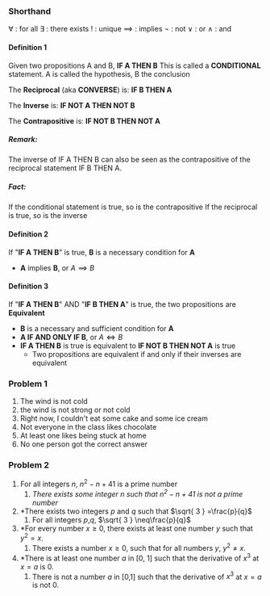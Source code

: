 ### Shorthand
$\forall$ : for all
$\exists$ : there exists
$!$ : unique
$\implies$ : implies
$\neg$ : not
$\vee$ : or
$\wedge$ : and

#### Definition 1
Given two propositions A and B,
**IF A THEN B**
	This is called a **CONDITIONAL** statement. A is called the hypothesis, B the conclusion
	
The **Reciprocal** (aka **CONVERSE**) is:
	**IF B THEN A**
	
The **Inverse** is:
	**IF NOT A THEN NOT B**
	
The **Contrapositive** is:
	**IF NOT B THEN NOT A**

##### Remark: 
The inverse of IF A THEN B can also be seen as the contrapositive of the reciprocal statement IF B THEN A.

##### Fact:
If the conditional statement is true, so is the contrapositive
If the reciprocal is true, so is the inverse

#### Definition 2
If "**IF A THEN B**" is true, **B** is a necessary condition for  **A**
- **A** implies **B**, or $A\implies B$

#### Definition 3
If "**IF A THEN B**" AND "**IF B THEN A**" is true, the two propositions are **Equivalent**
- **B** is a necessary and sufficient condition for **A**
- **A IF AND ONLY IF B**, or $A \Longleftrightarrow B$
- **IF A THEN B** is true is equivalent to **IF NOT B THEN NOT A** is true
	- Two propositions are equivalent if and only if their inverses are equivalent


### Problem 1
1) The wind is not cold
2) the wind is not strong or not cold
3) Right now, I couldn't eat some cake and some ice cream
4) Not everyone in the class likes chocolate
5) At least one likes being stuck at home
6) No one person got the correct answer

### Problem 2
1) For all integers $n$, $n^2-n+41$ is a prime number
	1) *There exists some integer $n$ such that $n^2-n+41$ is not a prime number*
2) *There exists two integers $p$ and $q$ such that $\sqrt{ 3 } =\frac{p}{q}$
	1) For all integers $p$,$q$, $\sqrt{ 3 } \neq\frac{p}{q}$
3) *For every number $x\geq 0$, there exists at least one number $y$ such that $y^2=x$.
	1) There exists a number $x\geq 0$, such that for all numbers $y$, $y^2\neq x$.
4) *There is at least one number $a$ in \[0, 1\] such that the derivative of $x^3$ at $x=a$ is $0$.
	1) There is not a number $a$ in \[0,1\] such that the derivative of $x^3$ at $x=a$ is not $0$.
